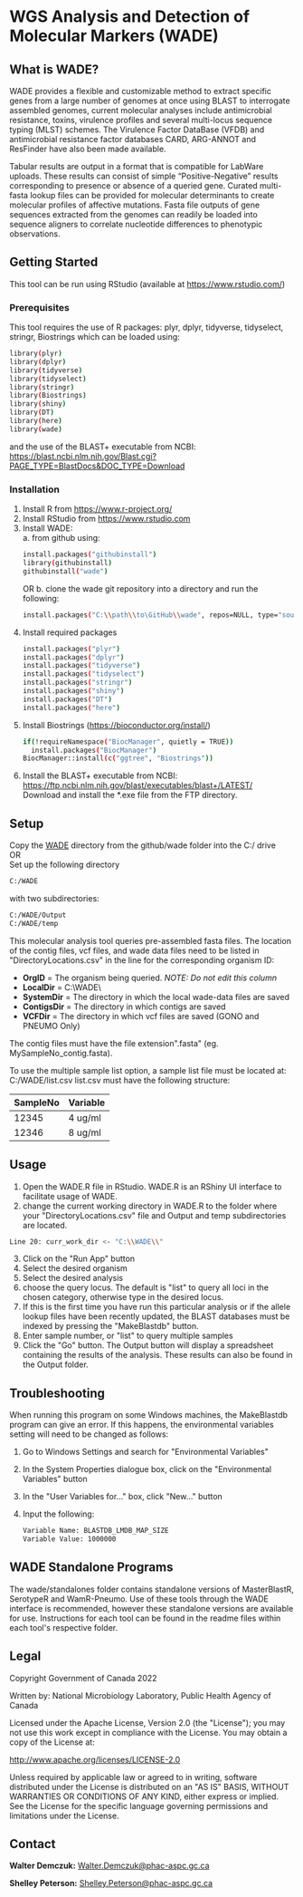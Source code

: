 # WGS Analysis and Detection of Molecular Markers (WADE)

## What is WADE?

WADE provides a flexible and customizable method to extract specific genes from a large number of genomes at once using BLAST to interrogate assembled genomes, current molecular analyses include antimicrobial resistance, toxins, virulence profiles and several multi-locus sequence typing (MLST) schemes. The Virulence Factor DataBase (VFDB) and antimicrobial resistance factor databases CARD, ARG-ANNOT and ResFinder have also been made available.

Tabular results are output in a format that is compatible for LabWare uploads. These results can consist of simple “Positive-Negative” results corresponding to presence or absence of a queried gene. Curated multi-fasta lookup files can be provided for molecular determinants to create molecular profiles of affective mutations. Fasta file outputs of gene sequences extracted from the genomes can readily be loaded into sequence aligners to correlate nucleotide differences to phenotypic observations.

## Getting Started

This tool can be run using RStudio (available at https://www.rstudio.com/)

### Prerequisites

This tool requires the use of R packages: plyr, dplyr, tidyverse, tidyselect, stringr, Biostrings which can be loaded using:

  ```sh
  library(plyr)
  library(dplyr)
  library(tidyverse)
  library(tidyselect)
  library(stringr)
  library(Biostrings)
  library(shiny)
  library(DT)
  library(here)
  library(wade)  
  ```
and the use of the BLAST+ executable from NCBI: https://blast.ncbi.nlm.nih.gov/Blast.cgi?PAGE_TYPE=BlastDocs&DOC_TYPE=Download


### Installation

1. Install R from https://www.r-project.org/
2. Install RStudio from https://www.rstudio.com
3. Install WADE:  
   a. from github using:
   ```sh
   install.packages("githubinstall")
   library(githubinstall)
   githubinstall("wade")
   ```  
   OR
   b. clone the wade git repository into a directory and run the following:
   ```sh
   install.packages("C:\\path\\to\GitHub\\wade", repos=NULL, type="source") 
   ```  
4. Install required packages
   ```sh
   install.packages("plyr")
   install.packages("dplyr")
   install.packages("tidyverse")
   install.packages("tidyselect")
   install.packages("stringr")
   install.packages("shiny")
   install.packages("DT")
   install.packages("here")
   ```
5. Install Biostrings (https://bioconductor.org/install/)
   ```sh
   if(!requireNamespace("BiocManager", quietly = TRUE))
     install.packages("BiocManager")
   BiocManager::install(c("ggtree", "Biostrings"))
   ```
6. Install the BLAST+ executable from NCBI: https://ftp.ncbi.nlm.nih.gov/blast/executables/blast+/LATEST/  
Download and install the *.exe file from the FTP directory.  

## Setup

Copy the [WADE](WADE) directory from the github/wade folder into the C:/ drive  
OR  
Set up the following directory
```sh
C:/WADE
```
with two subdirectories:  
```sh
C:/WADE/Output  
C:/WADE/temp  
```

This molecular analysis tool queries pre-assembled fasta files. The location of the contig files, vcf files, and wade data files need to be listed in "DirectoryLocations.csv" in the line for the corresponding organism ID:  

*   **OrgID** = The organism being queried. *NOTE: Do not edit this column*  
*   **LocalDir** = C:\\WADE\\   
*   **SystemDir** = The directory in which the local wade-data files are saved  
*   **ContigsDir** = The directory in which contigs are saved  
*   **VCFDir** = The directory in which vcf files are saved (GONO and PNEUMO Only)  

The contig files must have the file extension".fasta" (eg. MySampleNo_contig.fasta).

To use the multiple sample list option, a sample list file must be located at: C:/WADE/list.csv
list.csv must have the following structure:

|SampleNo	|Variable |
|---------|---------|
| 12345	  | 4 ug/ml |   
| 12346	  | 8 ug/ml |  

## Usage  
  
1. Open the WADE.R file in RStudio. WADE.R is an RShiny UI interface to facilitate usage of WADE.
2. change the current working directory in WADE.R to the folder where your "DirectoryLocations.csv" file and Output and temp subdirectories are located.
```sh
Line 20: curr_work_dir <- "C:\\WADE\\"
```
3. Click on the "Run App" button
4. Select the desired organism  
5. Select the desired analysis  
6. choose the query locus. The default is "list" to query all loci in the chosen category, otherwise type in the desired locus.  
7. If this is the first time you have run this particular analysis or if the allele lookup files have been recently updated, the BLAST databases must be indexed by pressing the "MakeBlastdb" button.
8. Enter sample number, or "list" to query multiple samples  
9. Click the "Go" button. The Output button will display a spreadsheet containing the results of the analysis. These results can also be found in the Output folder.  
  
## Troubleshooting

When running this program on some Windows machines, the MakeBlastdb program can give an error. If this happens, the environmental variables setting will need to be changed as follows:  

1. Go to Windows Settings and search for "Environmental Variables"  

2. In the System Properties dialogue box, click on the "Environmental Variables" button  

3. In the "User Variables for..." box, click "New..." button  

4. Input the following:    
   ```sh  
   Variable Name: BLASTDB_LMDB_MAP_SIZE
   Variable Value: 1000000
   ```  
   
## WADE Standalone Programs
  
The wade/standalones folder contains standalone versions of MasterBlastR, SerotypeR and WamR-Pneumo. Use of these tools through the WADE interface is recommended, however these standalone versions are available for use. Instructions for each tool can be found in the readme files within each tool's respective folder.

## Legal

Copyright Government of Canada 2022

Written by: National Microbiology Laboratory, Public Health Agency of Canada

Licensed under the Apache License, Version 2.0 (the "License"); you may not use this work except in compliance with the License. You may obtain a copy of the License at:

http://www.apache.org/licenses/LICENSE-2.0

Unless required by applicable law or agreed to in writing, software distributed under the License is distributed on an "AS IS" BASIS, WITHOUT WARRANTIES OR CONDITIONS OF ANY KIND, either express or implied. See the License for the specific language governing permissions and limitations under the License.

## Contact

**Walter Demczuk:** Walter.Demczuk@phac-aspc.gc.ca

**Shelley Peterson:** Shelley.Peterson@phac-aspc.gc.ca
